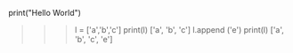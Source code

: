 print("Hello World")
>>> l = ['a','b','c']
>>> print(l)
['a', 'b', 'c']
>>> l.append ('e')
>>> print(l)
['a', 'b', 'c', 'e']
>>> 
